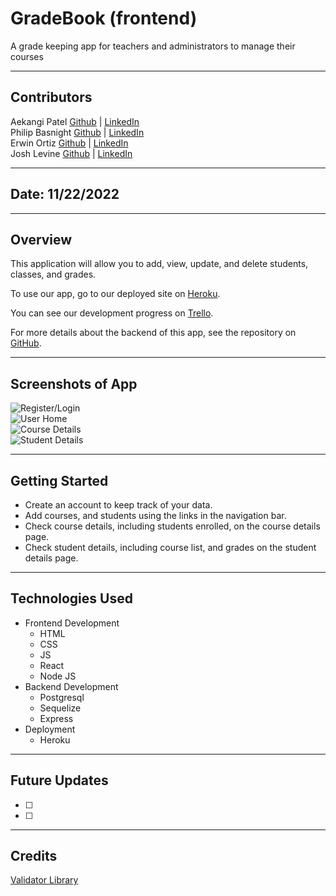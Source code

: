 # GradeBook (frontend)

A grade keeping app for teachers and administrators to manage their courses

---

## Contributors

Aekangi Patel [Github]() | [LinkedIn]() <br />
Philip Basnight [Github]() | [LinkedIn]() <br />
Erwin Ortiz [Github]() | [LinkedIn]() <br />
Josh Levine [Github](https://github.com/jadlevine) | [LinkedIn](https://www.linkedin.com/in/joshua-adam-levine/) <br />

---

## Date: 11/22/2022

---

## Overview

This application will allow you to add, view, update, and delete students, classes, and grades.

To use our app, go to our deployed site on [Heroku]().

You can see our development progress on [Trello](https://trello.com/b/1ZcAdoVy/gradebook).

For more details about the backend of this app, see the repository on [GitHub](https://github.com/jadlevine/gradebook-backend).

---

## Screenshots of App

![Register/Login]() </br>
![User Home]() </br>
![Course Details]() </br>
![Student Details]() </br>

---

## Getting Started

- Create an account to keep track of your data.
- Add courses, and students using the links in the navigation bar.
- Check course details, including students enrolled, on the course details page.
- Check student details, including course list, and grades on the student details page.

---

## Technologies Used

- Frontend Development
  - HTML
  - CSS
  - JS
  - React
  - Node JS
- Backend Development
  - Postgresql
  - Sequelize
  - Express
- Deployment
  - Heroku

---

## Future Updates

- [ ]
- [ ]

---

## Credits

[Validator Library](https://github.com/validatorjs/validator.js)
